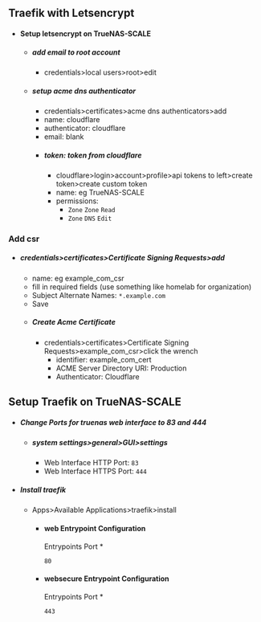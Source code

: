 ## Traefik with Letsencrypt
- #### Setup letsencrypt on TrueNAS-SCALE
  - ##### add email to root account
    - credentials>local users>root>edit
  - ##### setup acme dns authenticator
    - credentials>certificates>acme dns authenticators>add
    - name: cloudflare
    - authenticator: cloudflare
    - email: blank
    - ##### token: token from cloudflare
      - cloudflare>login>account>profile>api tokens to left>create token>create custom token
      - name: eg TrueNAS-SCALE
      - permissions: 
        - `Zone` `Zone` `Read`
        - `Zone` `DNS` `Edit`   

### Add csr
- ##### credentials>certificates>Certificate Signing Requests>add
  - name: eg example_com_csr
  - fill in required fields (use something like homelab for organization)
  - Subject Alternate Names: `*.example.com`
  - Save
  - ##### Create Acme Certificate
    - credentials>certificates>Certificate Signing Requests>example_com_csr>click the wrench
      - identifier: example_com_cert
      - ACME Server Directory URI: Production
      - Authenticator: Cloudflare

## Setup Traefik on TrueNAS-SCALE
- ##### Change Ports for truenas web interface to 83 and 444
  - ##### system settings>general>GUI>settings
    - Web Interface HTTP Port: `83`
    - Web Interface HTTPS Port: `444`
- ##### Install traefik
  - Apps>Available Applications>traefik>install
    - #### web Entrypoint Configuration
      Entrypoints Port *
      ```
      80
      ```
    - #### websecure Entrypoint Configuration
      Entrypoints Port *
      ```
      443
      ```
